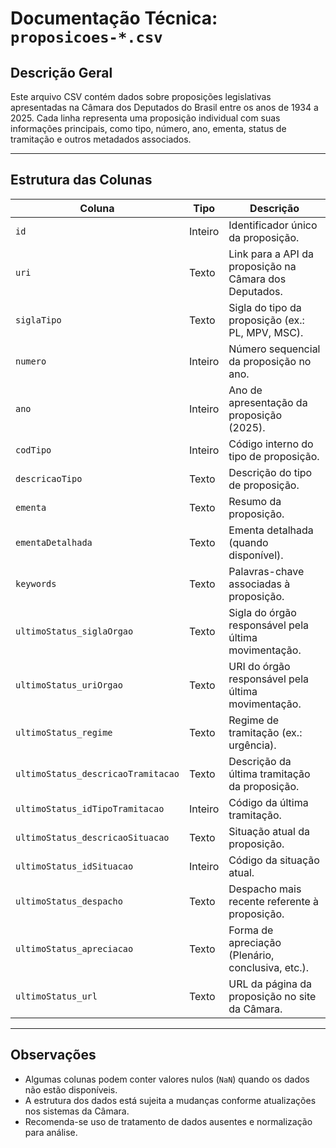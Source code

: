 # Documentação Técnica: `proposicoes-*.csv`

## Descrição Geral

Este arquivo CSV contém dados sobre proposições legislativas apresentadas na Câmara dos Deputados do Brasil entre os anos de 1934 a 2025. Cada linha representa uma proposição individual com suas informações principais, como tipo, número, ano, ementa, status de tramitação e outros metadados associados.

---

## Estrutura das Colunas

| Coluna                             | Tipo    | Descrição                                              |
| ---------------------------------- | ------- | ------------------------------------------------------ |
| `id`                               | Inteiro | Identificador único da proposição.                     |
| `uri`                              | Texto   | Link para a API da proposição na Câmara dos Deputados. |
| `siglaTipo`                        | Texto   | Sigla do tipo da proposição (ex.: PL, MPV, MSC).       |
| `numero`                           | Inteiro | Número sequencial da proposição no ano.                |
| `ano`                              | Inteiro | Ano de apresentação da proposição (2025).              |
| `codTipo`                          | Inteiro | Código interno do tipo de proposição.                  |
| `descricaoTipo`                    | Texto   | Descrição do tipo de proposição.                       |
| `ementa`                           | Texto   | Resumo da proposição.                                  |
| `ementaDetalhada`                  | Texto   | Ementa detalhada (quando disponível).                  |
| `keywords`                         | Texto   | Palavras-chave associadas à proposição.                |
| `ultimoStatus_siglaOrgao`          | Texto   | Sigla do órgão responsável pela última movimentação.   |
| `ultimoStatus_uriOrgao`            | Texto   | URI do órgão responsável pela última movimentação.     |
| `ultimoStatus_regime`              | Texto   | Regime de tramitação (ex.: urgência).                  |
| `ultimoStatus_descricaoTramitacao` | Texto   | Descrição da última tramitação da proposição.          |
| `ultimoStatus_idTipoTramitacao`    | Inteiro | Código da última tramitação.                           |
| `ultimoStatus_descricaoSituacao`   | Texto   | Situação atual da proposição.                          |
| `ultimoStatus_idSituacao`          | Inteiro | Código da situação atual.                              |
| `ultimoStatus_despacho`            | Texto   | Despacho mais recente referente à proposição.          |
| `ultimoStatus_apreciacao`          | Texto   | Forma de apreciação (Plenário, conclusiva, etc.).      |
| `ultimoStatus_url`                 | Texto   | URL da página da proposição no site da Câmara.         |

---

## Observações

* Algumas colunas podem conter valores nulos (`NaN`) quando os dados não estão disponíveis.
* A estrutura dos dados está sujeita a mudanças conforme atualizações nos sistemas da Câmara.
* Recomenda-se uso de tratamento de dados ausentes e normalização para análise.

